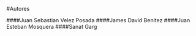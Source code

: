 #Autores

####Juan Sebastian Velez Posada
####James David Benitez
####Juan Esteban Mosquera
####Sanat Garg
